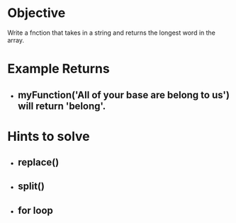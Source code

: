 # Objective
Write a fnction that takes in a string and returns the longest word in the array.

# Example Returns
* ## myFunction('All of your base are belong to us') will return **'belong'**.

# Hints to solve
* ## replace()
* ## split()
* ## for loop